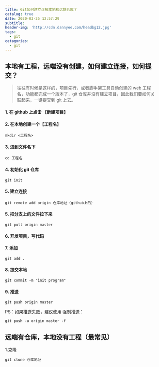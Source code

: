 ```yaml
---
title: Git如何建立连接本地和远端仓库？
catalog: true
date: 2020-03-25 12:57:29
subtitle:
header-img: 'http://cdn.dannyee.com/headbg12.jpg'
tags:
  - git
catagories:
  - git
---
```


## 本地有工程，远端没有创建，如何建立连接，如何提交？

> 往往有时候是这样的，项目先行，或者脚手架工具自动创建的 web 工程名，功能都完成一个版本了，git 仓库并没有建立项目，因此我们要如何关联起来，一键提交到 git 上去。

#### 1. 在 github 上点击 【新建项目】

#### 2. 在本地创建一个【工程名】

```
mkdir <工程名>
```

#### 3. 进到文件名下

```
cd 工程名
```

#### 4. 初始化 git 仓库

```
git init
```

#### 5. 建立连接

```
git remote add origin 仓库地址（github上的）
```

#### 5. 把分支上的文件拉下来

```
git pull origin master
```

#### 6. 开发项目，写代码

#### 7. 添加

```
git add .
```

#### 8. 提交本地

```
git commit -m "init program"
```

#### 9. 推送

```
git push origin master
```

PS：如果推送失败，建议使用 强制推送：

```
git push -u origin master -f
```

## 远端有仓库，本地没有工程（最常见）

1.克隆

```
git clone 仓库地址
```
